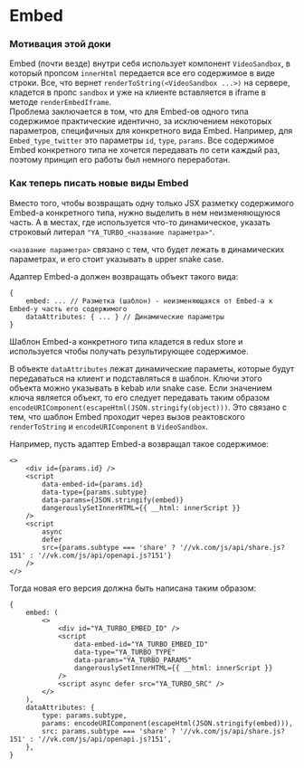 # Embed
### Мотивация этой доки
Embed (почти везде) внутри себя использует компонент `VideoSandbox`, в который пропсом `innerHtml` передается все его содержимое в виде строки.
Все, что вернет `renderToString(<VideoSandbox ...>)` на сервере, кладется в пропс `sandbox` и уже на клиенте вставляется в
iframe в методе `renderEmbedIframe`.  
Проблема заключается в том, что для Embed-ов одного типа содержимое практические идентично, за исключением
некоторых параметров, специфичных для конкретного вида Embed. Например, для `Embed_type_twitter` это параметры `id`, `type`, `params`.
Все содержимое Embed конкретного типа не хочется передавать по сети каждый раз, поэтому принцип его работы был немного переработан.

### Как теперь писать новые виды Embed
Вместо того, чтобы возвращать одну только JSX разметку содержимого Embed-а конкретного типа, нужно выделить в нем неизменяющуюся
часть. А в местах, где используется что-то динамическое, указать строковый литерал `"YA_TURBO_<название параметра>"`.

`<название параметра>` связано с тем, что будет лежать в динамических параметрах, и его 
стоит указывать в upper snake case.   

Адаптер Embed-а должен возвращать объект такого вида:  
```
{
    embed: ... // Разметка (шаблон) - неизменяющаяся от Embed-а к Embed-у часть его содержимого
    dataAttributes: { ... } // Динамические параметры
}
```  
Шаблон Embed-а конкретного типа кладется в redux store и используется чтобы получать результирующее содержимое. 

В объекте `dataAttributes` лежат динамические параметы, которые будут передаваться на клиент и подставляться в шаблон.
Ключи этого объекта можно указывать в kebab или snake case. Если значением ключа является объект,
то его следует передавать таким образом `encodeURIComponent(escapeHtml(JSON.stringify(object)))`. Это связано с тем,
что шаблон Embed проходит через вызов реактовского `renderToString` и `encodeURIComponent` в `VideoSandbox`. 

Например, пусть адаптер Embed-а возвращал такое содержимое:
```
<>
    <div id={params.id} />
    <script
        data-embed-id={params.id}
        data-type={params.subtype}
        data-params={JSON.stringify(embed)}
        dangerouslySetInnerHTML={{ __html: innerScript }}
    />
    <script
        async
        defer
        src={params.subtype === 'share' ? '//vk.com/js/api/share.js?151' : '//vk.com/js/api/openapi.js?151'}
    />
</>
```
Тогда новая его версия должна быть написана таким образом:
```
{
    embed: (
        <>
            <div id="YA_TURBO_EMBED_ID" />
            <script
                data-embed-id="YA_TURBO_EMBED_ID"
                data-type="YA_TURBO_TYPE"
                data-params="YA_TURBO_PARAMS"
                dangerouslySetInnerHTML={{ __html: innerScript }}
            />
            <script async defer src="YA_TURBO_SRC" />
        </>
    ),
    dataAttributes: {
        type: params.subtype,
        params: encodeURIComponent(escapeHtml(JSON.stringify(embed))),
        src: params.subtype === 'share' ? '//vk.com/js/api/share.js?151' : '//vk.com/js/api/openapi.js?151',
    },
}
```
